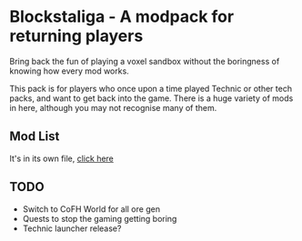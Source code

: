 # Blockstaliga - A modpack for returning players

Bring back the fun of playing a voxel sandbox without the boringness
of knowing how every mod works.

This pack is for players who once upon a time played Technic or other
tech packs, and want to get back into the game. There is a huge variety
of mods in here, although you may not recognise many of them.

## Mod List

It's in its own file, [click here](MODLIST.md)

## TODO

- Switch to CoFH World for all ore gen
- Quests to stop the gaming getting boring
- Technic launcher release?
